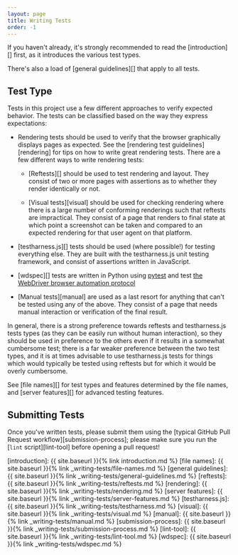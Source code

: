 ```yaml
---
layout: page
title: Writing Tests
order: -1
---
```


If you haven't already, it's strongly recommended to read
the [introduction][] first, as it introduces the various test types.

There's also a load of [general guidelines][] that apply to all tests.

## Test Type

Tests in this project use a few different approaches to verify expected
behavior. The tests can be classified based on the way they express
expectations:

* Rendering tests should be used to verify that the browser graphically
  displays pages as expected. See the [rendering test guidelines][rendering]
  for tips on how to write great rendering tests. There are a few different
  ways to write rendering tests:

  * [Reftests][] should be used to test rendering and layout. They consist of
    two or more pages with assertions as to whether they render identically or
    not.

  * [Visual tests][visual] should be used for checking rendering where there is
    a large number of conforming renderings such that reftests are impractical.
    They consist of a page that renders to final state at which point a
    screenshot can be taken and compared to an expected rendering for that user
    agent on that platform.

* [testharness.js][] tests should be used (where possible!) for testing
  everything else. They are built with the testharness.js unit testing
  framework, and consist of assertions written in JavaScript.

* [wdspec][] tests are written in Python using
  [pytest](https://docs.pytest.org/en/latest/) and test [the WebDriver browser
  automation protocol](https://w3c.github.io/webdriver/)

* [Manual tests][manual] are used as a last resort for anything that can't be
  tested using any of the above. They consist of a page that needs manual
  interaction or verification of the final result.

In general, there is a strong preference towards reftests and testharness.js
tests types (as they can be easily run without human interaction), so they
should be used in preference to the others even if it results in a
somewhat cumbersome test; there is a far weaker preference between the
two test types, and it is at times advisable to use testharness.js tests
for things which would typically be tested using reftests but for
which it would be overly cumbersome.

See [file names][] for test types and features determined by the file names,
and [server features][] for advanced testing features.

## Submitting Tests

Once you've written tests, please submit them using
the [typical GitHub Pull Request workflow][submission-process]; please
make sure you run the [`lint` script][lint-tool] before opening a pull request!

[introduction]: {{ site.baseurl }}{% link introduction.md %}
[file names]: {{ site.baseurl }}{% link _writing-tests/file-names.md %}
[general guidelines]: {{ site.baseurl }}{% link _writing-tests/general-guidelines.md %}
[reftests]: {{ site.baseurl }}{% link _writing-tests/reftests.md %}
[rendering]: {{ site.baseurl }}{% link _writing-tests/rendering.md %}
[server features]: {{ site.baseurl }}{% link _writing-tests/server-features.md %}
[testharness.js]: {{ site.baseurl }}{% link _writing-tests/testharness.md %}
[visual]: {{ site.baseurl }}{% link _writing-tests/visual.md %}
[manual]: {{ site.baseurl }}{% link _writing-tests/manual.md %}
[submission-process]: {{ site.baseurl }}{% link _writing-tests/submission-process.md %}
[lint-tool]: {{ site.baseurl }}{% link _writing-tests/lint-tool.md %}
[wdspec]: {{ site.baseurl }}{% link _writing-tests/wdspec.md %}
